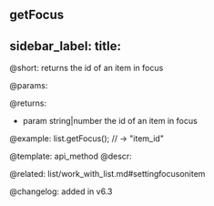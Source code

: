 getFocus
---
sidebar_label: 
title: 
---          

@short: returns the id of an item in focus


@params:


@returns:
- param	string|number      the id of an item in focus


@example:
list.getFocus(); // -> "item_id"


@template: api_method
@descr:


@related: list/work_with_list.md#settingfocusonitem


@changelog:
added in v6.3

